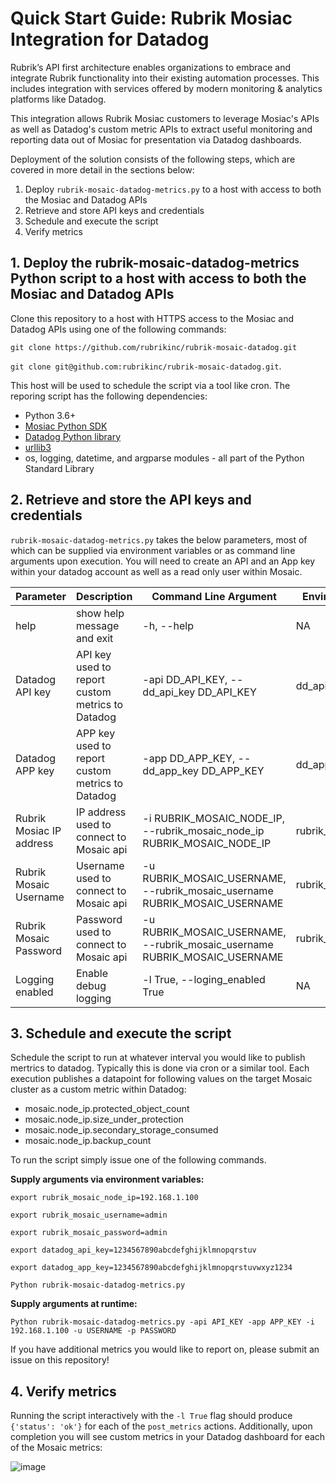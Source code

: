 # Quick Start Guide: Rubrik Mosiac Integration for Datadog

Rubrik’s API first architecture enables organizations to embrace and integrate Rubrik functionality into their existing automation processes. This includes integration with services offered by modern monitoring & analytics platforms like Datadog. 

This integration allows Rubrik Mosiac customers to leverage Mosiac's APIs as well as Datadog's custom metric APIs to extract useful monitoring and reporting data out of Mosiac for presentation via Datadog dashboards.

Deployment of the solution consists of the following steps, which are covered in more detail in the sections below:

1. Deploy `rubrik-mosaic-datadog-metrics.py` to a host with access to both the Mosiac and Datadog APIs
2. Retrieve and store API keys and credentials
3. Schedule and execute the script
4. Verify metrics

## 1. Deploy the rubrik-mosaic-datadog-metrics Python script to a host with access to both the Mosiac and Datadog APIs
Clone this repository to a host with HTTPS access to the Mosiac and Datadog APIs using one of the following commands:

`git clone https://github.com/rubrikinc/rubrik-mosaic-datadog.git` 

`git clone git@github.com:rubrikinc/rubrik-mosaic-datadog.git`. 

This host will be used to schedule the script via a tool like cron. The reporing script has the following dependencies:
* Python 3.6+
* [Mosiac Python SDK](https://github.com/rubrikinc/rubrik-mosaic-sdk-for-python)
* [Datadog Python library](https://docs.datadoghq.com/integrations/python/)
* [urllib3](https://urllib3.readthedocs.io/en/latest/#)
* os, logging, datetime, and argparse modules - all part of the Python Standard Library

## 2. Retrieve and store the API keys and credentials
`rubrik-mosaic-datadog-metrics.py` takes the below parameters, most of which can be supplied via environment variables or as command line arguments upon execution. You will need to create an API and an App key within your datadog account as well as a read only user within Mosaic.

| Parameter | Description | Command Line Argument | Environment Variable |
|-----------|-------------|-----------------------|----------------------|
| help | show help message and exit | -h, --help | NA |
| Datadog API key | API key used to report custom metrics to Datadog | -api DD_API_KEY, --dd_api_key DD_API_KEY | dd_api_key |
| Datadog APP key | APP key used to report custom metrics to Datadog | -app DD_APP_KEY, --dd_app_key DD_APP_KEY | dd_app_key |
| Rubrik Mosiac IP address | IP address used to connect to Mosaic api | -i RUBRIK_MOSAIC_NODE_IP, --rubrik_mosaic_node_ip RUBRIK_MOSAIC_NODE_IP | rubrik_mosaic_node_ip |
| Rubrik Mosaic Username | Username used to connect to Mosaic api | -u RUBRIK_MOSAIC_USERNAME, --rubrik_mosaic_username RUBRIK_MOSAIC_USERNAME | rubrik_mosaic_username |
| Rubrik Mosaic Password | Password used to connect to Mosaic api | -u RUBRIK_MOSAIC_USERNAME, --rubrik_mosaic_username RUBRIK_MOSAIC_USERNAME | rubrik_mosaic_password |
| Logging enabled | Enable debug logging | -l True, --loging_enabled True | NA |
 
## 3. Schedule and execute the script
Schedule the script to run at whatever interval you would like to publish mertrics to datadog. Typically this is done via cron or a similar tool. Each execution publishes a datapoint for following values on the target Mosaic cluster as a custom metric within Datadog:
* mosaic.node_ip.protected_object_count
* mosaic.node_ip.size_under_protection
* mosaic.node_ip.secondary_storage_consumed
* mosaic.node_ip.backup_count

To run the script simply issue one of the following commands.

**Supply arguments via environment variables:**

`export rubrik_mosaic_node_ip=192.168.1.100`

`export rubrik_mosaic_username=admin`

`export rubrik_mosaic_password=admin`

`export datadog_api_key=1234567890abcdefghijklmnopqrstuv`

`export datadog_app_key=1234567890abcdefghijklmnopqrstuvwxyz1234`

`Python rubrik-mosaic-datadog-metrics.py`

**Supply arguments at runtime:**

`Python rubrik-mosaic-datadog-metrics.py -api API_KEY -app APP_KEY -i 192.168.1.100 -u USERNAME -p PASSWORD`

If you have additional metrics you would like to report on, please submit an issue on this repository!

## 4. Verify metrics
Running the script interactively with the `-l True` flag should produce `{'status': 'ok'}` for each of the `post_metrics` actions. Additionally, upon completion you will see custom metrics in your Datadog dashboard for each of the Mosaic metrics:

![image](https://user-images.githubusercontent.com/16825470/57797919-845bb080-7719-11e9-8836-9dc3d6e63437.png)
